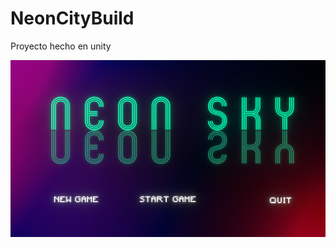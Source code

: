# NeonCityBuild

Proyecto hecho en unity 


![titleScreen](https://github.com/challardo/NeonCityBuild/blob/main/screenshots/Screenshot%20(10).png)
